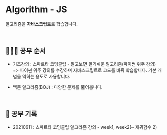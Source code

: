 # Algorithm - JS

알고리즘을 **자바스크립트**로 학습합니다.

<br>

## 👩🏻‍🎓 공부 순서

- 기초강의 : 스파르타 코딩클럽 - 알고보면 알기쉬운 알고리즘(파이썬 위주 강의)  
  => 파이썬 위주 강의를 수강하며 자바스크립트로 코드를 바꿔 학습합니다. 기본 개념을 익히는 용도로 사용합니다.

- 백준 알고리즘(BOJ) : 다양한 문제를 풀어봅니다.

<br>

## 📃 공부 기록

- 20210611 : 스파르타 코딩클럽 알고리즘 강의 - week1, week2(~ 재귀함수 2)
